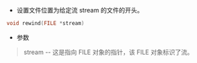 * 设置文件位置为给定流 stream 的文件的开头。

```c
void rewind(FILE *stream)
```
* 参数
> stream -- 这是指向 FILE 对象的指针，该 FILE 对象标识了流。
> 